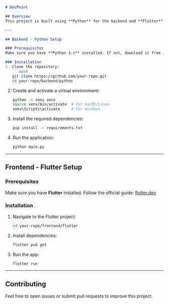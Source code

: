 ```markdown
# DocPoint

## Overview
This project is built using **Python** for the backend and **Flutter** for the frontend. Below are the setup instructions for both parts.

---

## Backend - Python Setup

### Prerequisites
Make sure you have **Python 3.x** installed. If not, download it from [python.org](https://www.python.org/).

### Installation
1. Clone the repository:
   ```bash
   git clone https://github.com/your-repo.git
   cd your-repo/backend/python
   ```

2. Create and activate a virtual environment:
   ```bash
   python -m venv venv
   source venv/bin/activate  # For macOS/Linux
   venv\Scripts\activate     # For Windows
   ```

3. Install the required dependencies:
   ```bash
   pip install -r requirements.txt
   ```

4. Run the application:
   ```bash
   python main.py
   ```

---

## Frontend - Flutter Setup

### Prerequisites
Make sure you have **Flutter** installed. Follow the official guide: [flutter.dev](https://flutter.dev/docs/get-started/install)

### Installation
1. Navigate to the Flutter project:
   ```bash
   cd your-repo/frontend/flutter
   ```

2. Install dependencies:
   ```bash
   flutter pub get
   ```

3. Run the app:
   ```bash
   flutter run
   ```

---

## Contributing
Feel free to open issues or submit pull requests to improve this project.


